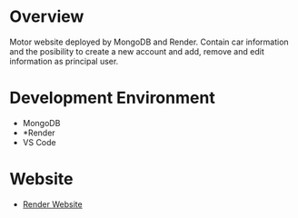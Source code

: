 # Overview
Motor website deployed by MongoDB and Render.
Contain car information and the posibility to create a new account and add, remove and edit information as principal user.

# Development Environment

* MongoDB
* *Render
* VS Code

# Website

* [Render Website](https://cse-340-i9ri.onrender.com)
  
